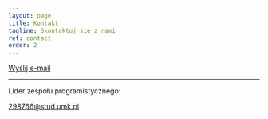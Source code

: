 ```yaml
---
layout: page
title: Kontakt
tagline: Skontaktuj się z nami
ref: contact
order: 2
---
```



<div class="center">
    <a href="mailto:298766@stud.umk.pl" class="btnColor">Wyślij e-mail</a>
</div>

* * *

Lider zespołu programistycznego:

298766@stud.umk.pl